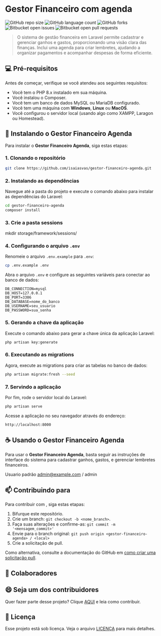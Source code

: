 
# Gestor Financeiro com agenda 

![GitHub repo size](https://img.shields.io/github/repo-size/isaiasvas/gestor-financeiro-agenda?style=for-the-badge)
![GitHub language count](https://img.shields.io/github/languages/count/isaiasvas/gestor-financeiro-agenda?style=for-the-badge)
![GitHub forks](https://img.shields.io/github/forks/isaiasvas/gestor-financeiro-agenda?style=for-the-badge)
![Bitbucket open issues](https://img.shields.io/bitbucket/issues/isaiasvas/gestor-financeiro-agenda?style=for-the-badge)
![Bitbucket open pull requests](https://img.shields.io/bitbucket/pr-raw/isaiasvas/gestor-financeiro-agenda?style=for-the-badge)



> O sistema de gestão financeira em Laravel permite cadastrar e gerenciar ganhos e gastos, proporcionando uma visão clara das finanças. Inclui uma agenda para criar lembretes, ajudando a organizar pagamentos e acompanhar despesas de forma eficiente.

## 💻 Pré-requisitos

Antes de começar, verifique se você atendeu aos seguintes requisitos:

- Você tem o PHP 8.x instalado em sua máquina.
- Você instalou o Composer.
- Você tem um banco de dados MySQL ou MariaDB configurado.
- Você tem uma máquina com **Windows**, **Linux** ou **MacOS**.
- Você configurou o servidor local (usando algo como XAMPP, Laragon ou Homestead).

## 🚀 Instalando o Gestor Financeiro Agenda

Para instalar o **Gestor Financeiro Agenda**, siga estas etapas:

### 1. Clonando o repositório

```bash
git clone https://github.com/isaiasvas/gestor-financeiro-agenda.git
```

### 2. Instalando as dependências

Navegue até a pasta do projeto e execute o comando abaixo para instalar as dependências do Laravel:

```bash
cd gestor-financeiro-agenda
composer install
```

### 3. Crie a pasta sessions

mkdir storage/framework/sessions/

### 4. Configurando o arquivo `.env`

Renomeie o arquivo `.env.example` para `.env`:

```bash
cp .env.example .env
```

Abra o arquivo `.env` e configure as seguintes variáveis para conectar ao banco de dados:

```env
DB_CONNECTION=mysql
DB_HOST=127.0.0.1
DB_PORT=3306
DB_DATABASE=nome_do_banco
DB_USERNAME=seu_usuario
DB_PASSWORD=sua_senha
```

### 5. Gerando a chave da aplicação

Execute o comando abaixo para gerar a chave única da aplicação Laravel:

```bash
php artisan key:generate
```

### 6. Executando as migrations

Agora, execute as migrations para criar as tabelas no banco de dados:

```bash
php artisan migrate:fresh --seed
```

### 7. Servindo a aplicação

Por fim, rode o servidor local do Laravel:

```bash
php artisan serve
```

Acesse a aplicação no seu navegador através do endereço:

```
http://localhost:8000
```

## ☕ Usando o Gestor Financeiro Agenda

Para usar o **Gestor Financeiro Agenda**, basta seguir as instruções de interface do sistema para cadastrar ganhos, gastos, e gerenciar lembretes financeiros.

Usuario padrão admin@example.com / admin

## 📫 Contribuindo para <gestor-financeiro-agenda>

Para contribuir com <gestor-financeiro-agenda>, siga estas etapas:

1. Bifurque este repositório.
2. Crie um branch: `git checkout -b <nome_branch>`.
3. Faça suas alterações e confirme-as: `git commit -m '<mensagem_commit>'`
4. Envie para o branch original: `git push origin <gestor-financeiro-agenda> / <local>`
5. Crie a solicitação de pull.

Como alternativa, consulte a documentação do GitHub em [como criar uma solicitação pull](https://help.github.com/en/github/collaborating-with-issues-and-pull-requests/creating-a-pull-request).

## 🤝 Colaboradores



## 😄 Seja um dos contribuidores

Quer fazer parte desse projeto? Clique [AQUI](CONTRIBUTING.md) e leia como contribuir.

## 📝 Licença

Esse projeto está sob licença. Veja o arquivo [LICENÇA](LICENSE.md) para mais detalhes.